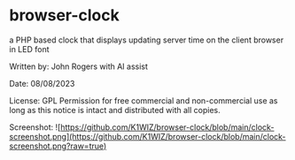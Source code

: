 # browser-clock
a PHP based clock that displays updating server time on the client browser in LED font

Written by: John Rogers with AI assist

Date: 08/08/2023

License: GPL
Permission for free commercial and non-commercial use as long as this notice is intact and distributed with all copies.

Screenshot:
![https://github.com/K1WIZ/browser-clock/blob/main/clock-screenshot.png](https://github.com/K1WIZ/browser-clock/blob/main/clock-screenshot.png?raw=true)
